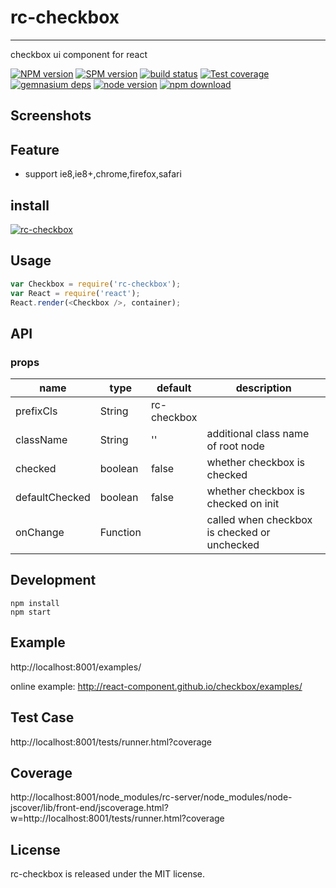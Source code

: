 # rc-checkbox
---

checkbox ui component for react

[![NPM version][npm-image]][npm-url]
[![SPM version](http://spmjs.io/badge/rc-checkbox)](http://spmjs.io/package/rc-checkbox)
[![build status][travis-image]][travis-url]
[![Test coverage][coveralls-image]][coveralls-url]
[![gemnasium deps][gemnasium-image]][gemnasium-url]
[![node version][node-image]][node-url]
[![npm download][download-image]][download-url]

[npm-image]: http://img.shields.io/npm/v/rc-checkbox.svg?style=flat-square
[npm-url]: http://npmjs.org/package/rc-checkbox
[travis-image]: https://img.shields.io/travis/react-component/checkbox.svg?style=flat-square
[travis-url]: https://travis-ci.org/react-component/checkbox
[coveralls-image]: https://img.shields.io/coveralls/react-component/checkbox.svg?style=flat-square
[coveralls-url]: https://coveralls.io/r/react-component/checkbox?branch=master
[gemnasium-image]: http://img.shields.io/gemnasium/react-component/checkbox.svg?style=flat-square
[gemnasium-url]: https://gemnasium.com/react-component/checkbox
[node-image]: https://img.shields.io/badge/node.js-%3E=_0.10-green.svg?style=flat-square
[node-url]: http://nodejs.org/download/
[download-image]: https://img.shields.io/npm/dm/rc-checkbox.svg?style=flat-square
[download-url]: https://npmjs.org/package/rc-checkbox

## Screenshots


## Feature

* support ie8,ie8+,chrome,firefox,safari


## install

[![rc-checkbox](https://nodei.co/npm/rc-checkbox.png)](https://npmjs.org/package/rc-checkbox)

## Usage

```js
var Checkbox = require('rc-checkbox');
var React = require('react');
React.render(<Checkbox />, container);
```

## API

### props

<table class="table table-bordered table-striped">
    <thead>
    <tr>
        <th style="width: 100px;">name</th>
        <th style="width: 50px;">type</th>
        <th style="width: 50px;">default</th>
        <th>description</th>
    </tr>
    </thead>
    <tbody>
        <tr>
          <td>prefixCls</td>
          <td>String</td>
          <td>rc-checkbox</td>
          <td></td>
        </tr>
        <tr>
          <td>className</td>
          <td>String</td>
          <td>''</td>
          <td>additional class name of root node</td>
        </tr>
        <tr>
          <td>checked</td>
          <td>boolean</td>
          <td>false</td>
          <td>whether checkbox is checked</td>
        </tr>
        <tr>
          <td>defaultChecked</td>
          <td>boolean</td>
          <td>false</td>
          <td>whether checkbox is checked on init</td>
        <tr>
          <td>onChange</td>
          <td>Function</td>
          <td></td>
          <td>called when checkbox is checked or unchecked</td>
        </tr>
    </tbody>
</table>

## Development

```
npm install
npm start
```

## Example

http://localhost:8001/examples/

online example: http://react-component.github.io/checkbox/examples/

## Test Case

http://localhost:8001/tests/runner.html?coverage

## Coverage

http://localhost:8001/node_modules/rc-server/node_modules/node-jscover/lib/front-end/jscoverage.html?w=http://localhost:8001/tests/runner.html?coverage

## License

rc-checkbox is released under the MIT license.
